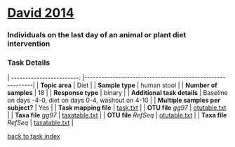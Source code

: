# [David 2014]( ../docs/david.html )
### Individuals on the last day of an animal or plant diet intervention

### Task Details

| ------------------------: |-----------------------------------------------------------|
| **Topic area**                | Diet                                                |
| **Sample type**               | human stool                                         |
| **Number of samples**         | 18                                         |
| **Response type**             | binary                                           |
| **Additional task details**   | Baseline on days -4-0, diet on days 0-4, washout on 4-10                                  |
| **Multiple samples per subject?** | Yes |
| **Task mapping file**         | [task.txt](../datasets/david/task.txt)                                 |
| **OTU file** *gg97*           | [otutable.txt](../datasets/david/gg/otutable.txt)                             |
| **Taxa file** *gg97*          | [taxatable.txt](../datasets/david/gg/taxatable.txt)                          |
| **OTU file** *RefSeq*         | [otutable.txt](../datasets/david/refseq/otutable.txt)                    |
| **Taxa file** *RefSeq*        | [taxatable.txt](../datasets/david/refseq/taxatable.txt)                  |


[back to task index](../README.md)